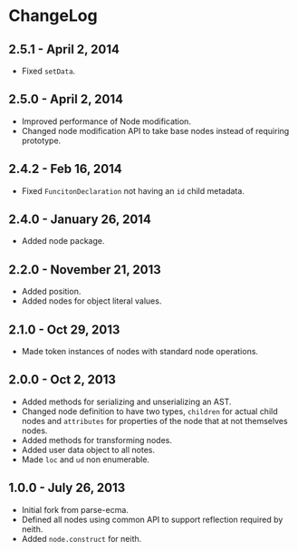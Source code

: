 # ChangeLog

## 2.5.1 - April 2, 2014
* Fixed `setData`.

## 2.5.0 - April 2, 2014
* Improved performance of Node modification.
* Changed node modification API to take base nodes instead of requiring prototype.

## 2.4.2 - Feb 16, 2014
* Fixed `FuncitonDeclaration` not having an `id` child metadata.

## 2.4.0 - January 26, 2014
* Added node package.

## 2.2.0  - November 21, 2013
* Added position.
* Added nodes for object literal values.

## 2.1.0 - Oct 29, 2013
* Made token instances of nodes with standard node operations.

## 2.0.0 - Oct 2, 2013
* Added methods for serializing and unserializing an AST.
* Changed node definition to have two types, `children` for actual child nodes and
  `attributes` for properties of the node that at not themselves nodes.
* Added methods for transforming nodes.
* Added user data object to all notes.
* Made `loc` and `ud` non enumerable.

## 1.0.0 - July 26, 2013
* Initial fork from parse-ecma.
* Defined all nodes using common API to support reflection required by neith.
* Added `node.construct` for neith.